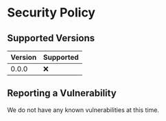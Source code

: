 # Security Policy

## Supported Versions

| Version | Supported          |
| ------- | ------------------ |
| 0.0.0   | :x:                |

## Reporting a Vulnerability

We do not have any known vulnerabilities at this time.
